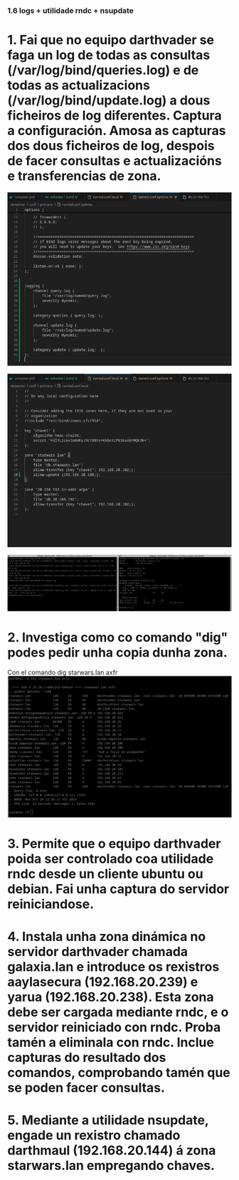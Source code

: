 ### 1.6 logs + utilidade rndc + nsupdate

# 1. Fai que no equipo darthvader se faga un log de todas as consultas (/var/log/bind/queries.log) e de todas as actualizacions (/var/log/bind/update.log) a dous ficheiros de log diferentes. Captura a configuración. Amosa as capturas dos dous ficheiros de log, despois de facer consultas e actualizacións e transferencias de zona.
![imagen2](./imaxes1.6/Captura2.png)

![imagen3](./imaxes1.6/Captura3.png)

![imagen1](./imaxes1.6/Captura1.png)

# 2. Investiga como co comando "dig" podes pedir unha copia dunha zona.
Con el comando dig starwars.lan axfr
![imagen4](./imaxes1.6/Captura4.png)

# 3. Permite que o equipo darthvader poida ser controlado coa utilidade rndc desde un cliente ubuntu ou debian. Fai unha captura do servidor reiniciandose.


# 4. Instala unha zona dinámica no servidor darthvader chamada galaxia.lan e introduce os rexistros aaylasecura (192.168.20.239) e yarua (192.168.20.238). Esta zona debe ser cargada mediante rndc, e o servidor reiniciado con rndc. Proba tamén a eliminala con rndc. Inclue capturas do resultado dos comandos, comprobando tamén que se poden facer consultas.

# 5. Mediante a utilidade nsupdate, engade un rexistro chamado darthmaul (192.168.20.144) á zona starwars.lan empregando chaves.


